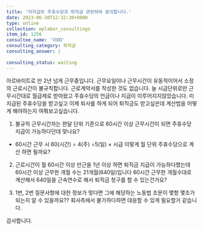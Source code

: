 ```yaml
---
title: '미지급된 주휴수당과 퇴직금 관련하여 문의합니다.'
date: 2023-06-30T12:32:30+0900
type: online
collection: eplabor_consultings
item_id: 1256
consultee_name: '이OO'
consulting_category: 퇴직금
consulting_answer: |
    
consulting_status: waiting
---
```


아르바이트로 만 2년 넘게 근무중입니다. 
근무요일이나 근무시간이 유동적이어서 
소정의 근로시간이 불규칙합니다.
근로계약서를 작성한 것도 없습니다.
늘 시급단위로만 근무시간대로 월급제로 받아왔고 주휴수당의 언급이나 지급이 이루어지지않았습니다.
미지급된 주휴수당을 받고싶고 
이제 퇴사를 하게 되어 퇴직금도 받고싶은데 계산법을 어떻게 해야하는지 여쭤보고싶습니다.

1. 불규칙 근무시간자는 한달 단위 기준으로 60시간 이상 근무시간이 되면 주휴수당 지급이 가능하다던데 맞나요?
* 60시간 근무 시
60(시간) ÷ 4(주) ÷5(일) × 시급 
이렇게  월 단위 주휴수당으로 계산 하면 될까요?

2. 근로시간이 월 60시간 이상 만근을 1년 이상 하면 퇴직금 지급이 가능하다했는데 60시간 이상 근무한 개월 수는 
21개월(640일)입니다 
60시간 근무한 개월수대로 계산해서 640일을 근속연수로 해서 퇴직금 청구를 할 수 있는건가요?

3. 1번, 2번 질문사항에 대한 정보가 맞다면 그에 해당하는 노동법 조문이 몇항 몇조가 되는지 알 수 있을까요?? 
회사측에서 불가하다하면 대응할 수 있게 필요할거 같습니다.

감사합니다.
